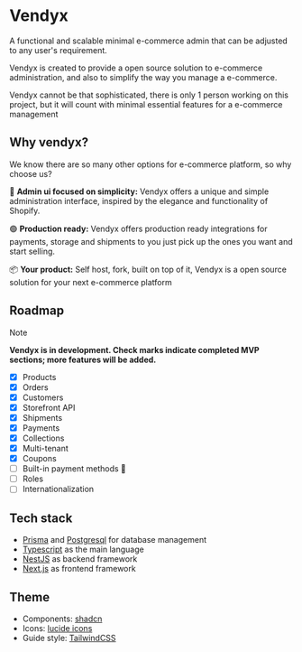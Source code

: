 # Vendyx

A functional and scalable minimal e-commerce admin that can be adjusted to any user's requirement.

Vendyx is created to provide a open source solution to e-commerce administration, and also to simplify the way you manage a e-commerce.

Vendyx cannot be that sophisticated, there is only 1 person working on this project, but it will count with minimal essential features for a e-commerce management

## Why vendyx?

We know there are so many other options for e-commerce platform, so why choose us?

🎨 **Admin ui focused on simplicity:** Vendyx offers a unique and simple administration interface, inspired by the elegance and functionality of Shopify.

🟢 **Production ready:** Vendyx offers production ready integrations for payments, storage and shipments to you just pick up the ones you want and start selling.

📦 **Your product:** Self host, fork, built on top of it, Vendyx is a open source solution for your next e-commerce platform

## Roadmap

> [!NOTE]
> **Vendyx is in development. Check marks indicate completed MVP sections; more features will be added.**

- [x] Products
- [x] Orders
- [x] Customers
- [x] Storefront API
- [x] Shipments
- [x] Payments
- [x] Collections
- [x] Multi-tenant
- [x] Coupons
- [ ] Built-in payment methods 🚧
- [ ] Roles
- [ ] Internationalization

## Tech stack

- [Prisma](https://www.prisma.io/) and [Postgresql](https://postgresql.org/) for database management
- [Typescript](https://www.typescriptlang.org/) as the main language
- [NestJS](https://nestjs.com/) as backend framework
- [Next.js](https://nextjs.org/) as frontend framework

## Theme

- Components: [shadcn](https://ui.shadcn.com/)
- Icons: [lucide icons](https://lucide.dev/)
- Guide style: [TailwindCSS](https://tailwindcss.com/)
